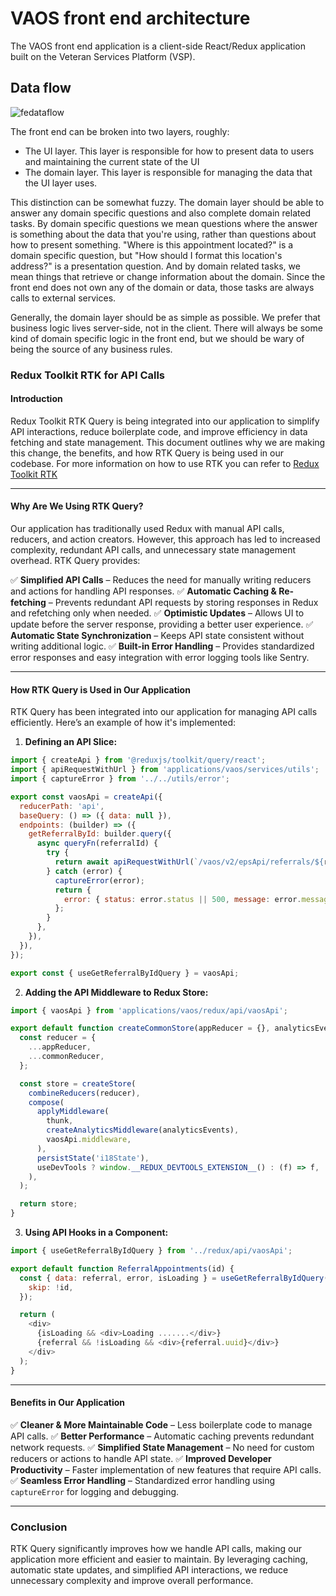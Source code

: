 # VAOS front end architecture

The VAOS front end application is a client-side React/Redux application built on the Veteran Services Platform (VSP).

## Data flow

![fedataflow](https://user-images.githubusercontent.com/634932/127175054-89996321-b8d7-4e85-88a8-27c4cde8ff9c.png)

The front end can be broken into two layers, roughly:

- The UI layer. This layer is responsible for how to present data to users and maintaining the current state of the UI
- The domain layer. This layer is responsible for managing the data that the UI layer uses.

This distinction can be somewhat fuzzy. The domain layer should be able to answer any domain specific questions and also complete domain related tasks. By domain specific questions we mean questions where the answer is something about the data that you're using, rather than questions about how to present something. "Where is this appointment located?" is a domain specific question, but "How should I format this location's address?" is a presentation question. And by domain related tasks, we mean things that retrieve or change information about the domain. Since the front end does not own any of the domain or data, those tasks are always calls to external services.

Generally, the domain layer should be as simple as possible. We prefer that business logic lives server-side, not in the client. There will always be some kind of domain specific logic in the front end, but we should be wary of being the source of any business rules.

### Redux Toolkit RTK for API Calls

#### **Introduction**
Redux Toolkit RTK Query is being integrated into our application to simplify API interactions, reduce boilerplate code, and improve efficiency in data fetching and state management. This document outlines why we are making this change, the benefits, and how RTK Query is being used in our codebase. For more information on how to use RTK you can refer to [Redux Toolkit RTK](../redux-toolkit-rtk.md)

---

#### **Why Are We Using RTK Query?**
Our application has traditionally used Redux with manual API calls, reducers, and action creators. However, this approach has led to increased complexity, redundant API calls, and unnecessary state management overhead. RTK Query provides:

✅ **Simplified API Calls** – Reduces the need for manually writing reducers and actions for handling API responses.
✅ **Automatic Caching & Re-fetching** – Prevents redundant API requests by storing responses in Redux and refetching only when needed.
✅ **Optimistic Updates** – Allows UI to update before the server response, providing a better user experience.
✅ **Automatic State Synchronization** – Keeps API state consistent without writing additional logic.
✅ **Built-in Error Handling** – Provides standardized error responses and easy integration with error logging tools like Sentry.

---

#### **How RTK Query is Used in Our Application**

RTK Query has been integrated into our application for managing API calls efficiently. Here’s an example of how it's implemented:

1. **Defining an API Slice:**
```javascript
import { createApi } from '@reduxjs/toolkit/query/react';
import { apiRequestWithUrl } from 'applications/vaos/services/utils';
import { captureError } from '../../utils/error';

export const vaosApi = createApi({
  reducerPath: 'api',
  baseQuery: () => ({ data: null }),
  endpoints: (builder) => ({
    getReferralById: builder.query({
      async queryFn(referralId) {
        try {
          return await apiRequestWithUrl(`/vaos/v2/epsApi/referrals/${referralId}`);
        } catch (error) {
          captureError(error);
          return {
            error: { status: error.status || 500, message: error.message },
          };
        }
      },
    }),
  }),
});

export const { useGetReferralByIdQuery } = vaosApi;
```

2. **Adding the API Middleware to Redux Store:**
```javascript
import { vaosApi } from 'applications/vaos/redux/api/vaosApi';

export default function createCommonStore(appReducer = {}, analyticsEvents = []) {
  const reducer = {
    ...appReducer,
    ...commonReducer,
  };

  const store = createStore(
    combineReducers(reducer),
    compose(
      applyMiddleware(
        thunk,
        createAnalyticsMiddleware(analyticsEvents),
        vaosApi.middleware,
      ),
      persistState('i18State'),
      useDevTools ? window.__REDUX_DEVTOOLS_EXTENSION__() : (f) => f,
    ),
  );

  return store;
}
```

3. **Using API Hooks in a Component:**
```javascript
import { useGetReferralByIdQuery } from '../redux/api/vaosApi';

export default function ReferralAppointments(id) {
  const { data: referral, error, isLoading } = useGetReferralByIdQuery(id, {
    skip: !id,
  });

  return (
    <div>
      {isLoading && <div>Loading .......</div>}
      {referral && !isLoading && <div>{referral.uuid}</div>}
    </div>
  );
}
```

---

#### **Benefits in Our Application**
✅ **Cleaner & More Maintainable Code** – Less boilerplate code to manage API calls.
✅ **Better Performance** – Automatic caching prevents redundant network requests.
✅ **Simplified State Management** – No need for custom reducers or actions to handle API state.
✅ **Improved Developer Productivity** – Faster implementation of new features that require API calls.
✅ **Seamless Error Handling** – Standardized error handling using `captureError` for logging and debugging.

---

### **Conclusion**
RTK Query significantly improves how we handle API calls, making our application more efficient and easier to maintain. By leveraging caching, automatic state updates, and simplified API interactions, we reduce unnecessary complexity and improve overall performance.
